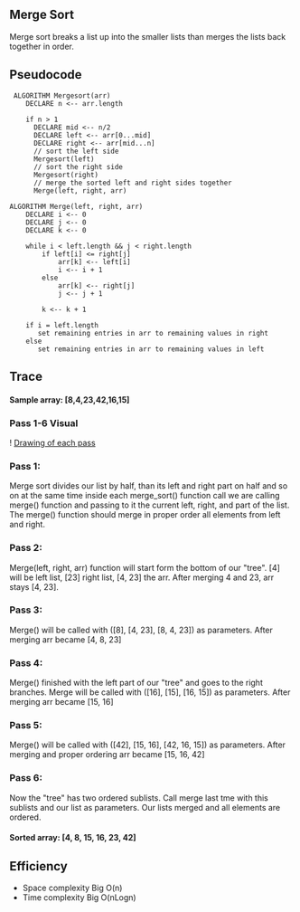 ## Merge Sort
Merge sort breaks a list up into the smaller lists than merges the lists back together in order.

## Pseudocode

```
 ALGORITHM Mergesort(arr)
    DECLARE n <-- arr.length

    if n > 1
      DECLARE mid <-- n/2
      DECLARE left <-- arr[0...mid]
      DECLARE right <-- arr[mid...n]
      // sort the left side
      Mergesort(left)
      // sort the right side
      Mergesort(right)
      // merge the sorted left and right sides together
      Merge(left, right, arr)

ALGORITHM Merge(left, right, arr)
    DECLARE i <-- 0
    DECLARE j <-- 0
    DECLARE k <-- 0

    while i < left.length && j < right.length
        if left[i] <= right[j]
            arr[k] <-- left[i]
            i <-- i + 1
        else
            arr[k] <-- right[j]
            j <-- j + 1

        k <-- k + 1

    if i = left.length
       set remaining entries in arr to remaining values in right
    else
       set remaining entries in arr to remaining values in left

```

## Trace
#### Sample array: [8,4,23,42,16,15]

### Pass 1-6 Visual 
! [Drawing of each pass](assets/merge_sort.jpeg)

### Pass 1:

Merge sort divides our list by half, than its left and right part on half and so on at the same time inside each merge_sort() function call we are calling merge() function and passing to it the current left, right, and part of the list. The merge() function should merge in proper order all elements from left and right.

### Pass 2:

Merge(left, right, arr) function will start form the bottom of our "tree". [4] will be left list, [23] right list, [4, 23] the arr. After merging 4 and 23, arr stays [4, 23]. 

### Pass 3:

Merge() will be called with ([8], [4, 23], [8, 4, 23]) as parameters. After merging arr became [4, 8, 23]

### Pass 4: 

Merge() finished with the left part of our "tree" and goes to the right branches. Merge will be called with ([16], [15], [16, 15]) as parameters. After merging arr became [15, 16]

### Pass 5:

Merge() will be called with ([42], [15, 16], [42, 16, 15]) as parameters. After merging and proper ordering arr became [15, 16, 42]

### Pass 6:

Now the "tree" has two ordered sublists. Call merge last tme with this sublists and our list as parameters. Our lists merged and all elements are ordered.


#### Sorted array: [4, 8, 15, 16, 23, 42]

## Efficiency
* Space complexity Big O(n)
* Time complexity Big O(nLogn)